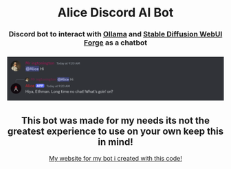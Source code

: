 <div align="center">
    <h1><a href="#"></a>Alice Discord AI Bot</h1>
    <h3 align="center"><a href="#"></a>Discord bot to interact with <a href="https://github.com/jmorganca/ollama">Ollama</a> and <a href="https://github.com/lllyasviel/stable-diffusion-webui-forge">Stable Diffusion WebUI Forge</a> as a chatbot</h3>
    <h3><a href="#"></a><img alt="Discord chat with the bot" src="assets/screenshot.png" /></h3>
    <h2>This bot was made for my needs its not the greatest experience to use on your own keep this in mind!</h2>
    <a href="https://ethmangameon.github.io/alice-app/home.html">My website for my bot i created with this code!</a>
</div>